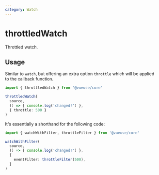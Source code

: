 ```yaml
---
category: Watch
---
```


# throttledWatch

Throttled watch.

## Usage

Similar to `watch`, but offering an extra option `throttle` which will be applied to the callback function.

```ts
import { throttledWatch } from '@vueuse/core'

throttledWatch(
  source,
  () => { console.log('changed!') },
  { throttle: 500 }
)
```

It's essentially a shorthand for the following code:

```ts
import { watchWithFilter, throttleFilter } from '@vueuse/core'

watchWithFilter(
  source,
  () => { console.log('changed!') },
  {
    eventFilter: throttleFilter(500),
  }
)
```
